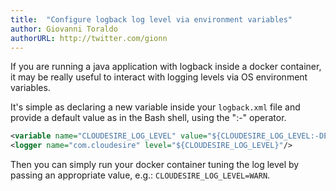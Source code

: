```yaml
---
title:  "Configure logback log level via environment variables"
author: Giovanni Toraldo
authorURL: http://twitter.com/gionn
---
```


If you are running a java application with logback inside a docker container, it may be really useful to interact with logging levels via OS environment variables.

It's simple as declaring a new variable inside your `logback.xml` file and provide a default value as in the Bash shell, using the ":-" operator.

```xml
<variable name="CLOUDESIRE_LOG_LEVEL" value="${CLOUDESIRE_LOG_LEVEL:-DEBUG}" />
<logger name="com.cloudesire" level="${CLOUDESIRE_LOG_LEVEL}"/>
```

Then you can simply run your docker container tuning the log level by passing an appropriate value, e.g.: `CLOUDESIRE_LOG_LEVEL=WARN`.
